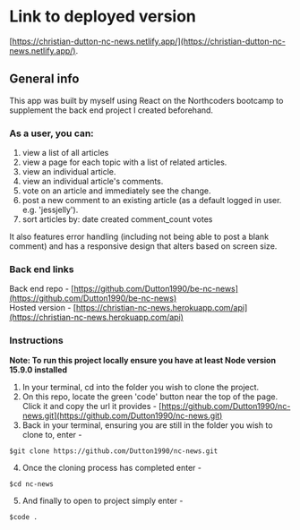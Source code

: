 # Link to deployed version

[https://christian-dutton-nc-news.netlify.app/](https://christian-dutton-nc-news.netlify.app/).

## General info

This app was built by myself using React on the Northcoders bootcamp to supplement the back end project I created beforehand. 

### As a user, you can:

1. view a list of all articles
2. view a page for each topic with a list of related articles.
3. view an individual article.
4. view an individual article's comments.
5. vote on an article and immediately see the change.
6. post a new comment to an existing article (as a default logged in user. e.g. 'jessjelly').
7. sort articles by:
    date created
    comment_count
    votes

It also features error handling (including not being able to post a blank comment) and has a responsive design that alters based on screen size.

### Back end links

Back end repo - [https://github.com/Dutton1990/be-nc-news](https://github.com/Dutton1990/be-nc-news)  
Hosted version - [https://christian-nc-news.herokuapp.com/api](https://christian-nc-news.herokuapp.com/api)

### Instructions

**Note: To run this project locally ensure you have at least Node version 15.9.0 installed**

1. In your terminal, cd into the folder you wish to clone the project.
2. On this repo, locate the green 'code' button near the top of the page. Click it and copy the url it provides - [https://github.com/Dutton1990/nc-news.git](https://github.com/Dutton1990/nc-news.git)
3. Back in your terminal, ensuring you are still in the folder you wish to clone to, enter - 

```$git clone https://github.com/Dutton1990/nc-news.git```

4. Once the cloning process has completed enter - 

```$cd nc-news```

5. And finally to open to project simply enter - 

```$code .```